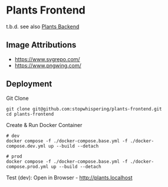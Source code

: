 # Plants Frontend
t.b.d. 
see also [Plants Backend](https://github.com/stopwhispering/plants-backend)

## Image Attributions
* https://www.svgrepo.com/
* https://www.pngwing.com/

## Deployment
Git Clone

    git clone git@github.com:stopwhispering/plants-frontend.git
    cd plants-frontend

Create & Run Docker Container

    # dev
    docker compose -f ./docker-compose.base.yml -f ./docker-compose.dev.yml up --build --detach
    
    # prod
    docker compose -f ./docker-compose.base.yml -f ./docker-compose.prod.yml up --build --detach

Test (dev): Open in Browser - http://plants.localhost